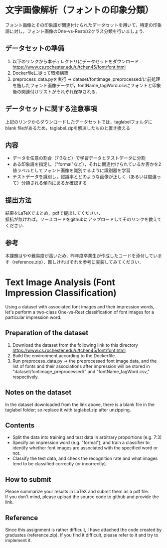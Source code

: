 # 文字画像解析（フォントの印象分類）
フォント画像とその印象語が関連付けられたデータセットを用いて，特定の印象語に対し，フォント画像のOne-vs-Restの2クラス分類を行いましょう．

## データセットの準備
1. 以下のリンクから本ディレクトリにデータセットをダウンロード<br>https://www.cs.rochester.edu/u/tchen45/font/font.html
2. Dockerfileに従って環境構築
3. preprocess_data.pyを実行
-> dataset/fontimage_preprocessed/に前処理を施したフォント画像データが，fontName_tagWord.csvにフォントと印象後の関連付けリストがそれぞれ保存される．

## データセットに関する注意事項
上記のリンクからダウンロードしたデータセットでは，taglabelフォルダにblank fileがあるため，taglabel.zipを解凍したものと置き換える

## 内容
* データを任意の割合（7:3など）で学習データとテストデータに分割
* ある印象語を指定し（"formal"など），それに関連付けられているか否かを2値ラベルとしてフォント画像を識別するように識別器を学習
* テストデータを識別し，認識率とどのような画像が正しく（あるいは間違って）分類される傾向にあるか確認する

## 提出方法
結果をLaTeXでまとめ，pdfで提出してください．  
抵抗が無ければ，ソースコードをgithubにアップロードしてそのリンクを教えてください．

## 参考
本課題はやや難易度が高いため，昨年度卒業生が作成したコードを添付しています（reference.zip）．難しければそれを参考に実装してみてください．

# Text Image Analysis (Font Impression Classification)
Using a dataset with associated font images and their impression words, let's perform a two-class One-vs-Rest classification of font images for a particular impression word.

## Preparation of the dataset
1. Download the dataset from the following link to this directory<br>https://www.cs.rochester.edu/u/tchen45/font/font.html
2. Build the environment according to the Dockerfile.  
3. Run preprocess_data.py
-> the preprocessed font image data, and the list of fonts and their associations after impression will be stored in "dataset/fontimage_preprocessed/" and "fontName_tagWord.csv," respectively.

## Notes on the dataset
In the dataset downloaded from the link above, there is a blank file in the taglabel folder; so replace it with taglabel.zip after unzipping.

## Contents
* Split the data into training and test data in arbitrary proportions (e.g. 7:3)
* Specify an impression word (e.g. "formal"), and train a classifier to identify whether font images are associated with the specified word or not.
* Classify the test data, and check the recognition rate and what images tend to be classified correctly (or incorrectly).

## How to submit
Please summarize your results in LaTeX and submit them as a pdf file.  
If you don't mind, please upload the source code to github and provide the link.

## Reference
Since this assignment is rather difficult, I have attached the code created by graduates (reference.zip). If you find it difficult, please refer to it and try to implement it.



